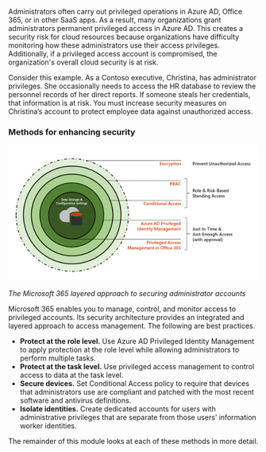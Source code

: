 Administrators often carry out privileged operations in Azure AD, Office 365, or in other SaaS apps. As a result, many organizations grant administrators permanent privileged access in Azure AD. This creates a security risk for cloud resources because organizations have difficulty monitoring how these administrators use their access privileges. Additionally, if a privileged access account is compromised, the organization's overall cloud security is at risk.

Consider this example. As a Contoso executive, Christina, has administrator privileges. She occasionally needs to access the HR database to review the personnel records of her direct reports. If someone steals her credentials, that information is at risk. You must increase security measures on Christina’s account to protect employee data against unauthorized access.

### Methods for enhancing security

![Concentric circles represent security layers surrounding administrator account.](../media/layered-approach-to-secure-admin-accounts.png)

*The Microsoft 365 layered approach to securing administrator accounts*

Microsoft 365 enables you to manage, control, and monitor access to privileged accounts. Its security architecture provides an integrated and layered approach to access management. The following are best practices.

- **Protect at the role level.** Use Azure AD Privileged Identity Management to apply protection at the role level while allowing administrators to perform multiple tasks.
- **Protect at the task level.** Use privileged access management to control access to data at the task level.
- **Secure devices.** Set Conditional Access policy to require that devices that administrators use are compliant and patched with the most recent software and antivirus definitions.
- **Isolate identities.** Create dedicated accounts for users with administrative privileges that are separate from those users’ information worker identities.

The remainder of this module looks at each of these methods in more detail.
